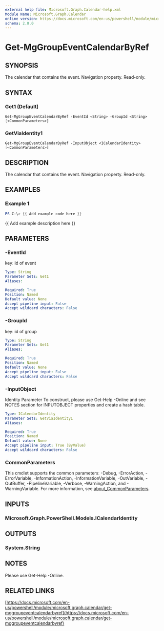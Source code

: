 ```yaml
---
external help file: Microsoft.Graph.Calendar-help.xml
Module Name: Microsoft.Graph.Calendar
online version: https://docs.microsoft.com/en-us/powershell/module/microsoft.graph.calendar/get-mggroupeventcalendarbyref
schema: 2.0.0
---
```


# Get-MgGroupEventCalendarByRef

## SYNOPSIS
The calendar that contains the event.
Navigation property.
Read-only.

## SYNTAX

### Get1 (Default)
```
Get-MgGroupEventCalendarByRef -EventId <String> -GroupId <String> [<CommonParameters>]
```

### GetViaIdentity1
```
Get-MgGroupEventCalendarByRef -InputObject <ICalendarIdentity> [<CommonParameters>]
```

## DESCRIPTION
The calendar that contains the event.
Navigation property.
Read-only.

## EXAMPLES

### Example 1
```powershell
PS C:\> {{ Add example code here }}
```

{{ Add example description here }}

## PARAMETERS

### -EventId
key: id of event

```yaml
Type: String
Parameter Sets: Get1
Aliases:

Required: True
Position: Named
Default value: None
Accept pipeline input: False
Accept wildcard characters: False
```

### -GroupId
key: id of group

```yaml
Type: String
Parameter Sets: Get1
Aliases:

Required: True
Position: Named
Default value: None
Accept pipeline input: False
Accept wildcard characters: False
```

### -InputObject
Identity Parameter
To construct, please use Get-Help -Online and see NOTES section for INPUTOBJECT properties and create a hash table.

```yaml
Type: ICalendarIdentity
Parameter Sets: GetViaIdentity1
Aliases:

Required: True
Position: Named
Default value: None
Accept pipeline input: True (ByValue)
Accept wildcard characters: False
```

### CommonParameters
This cmdlet supports the common parameters: -Debug, -ErrorAction, -ErrorVariable, -InformationAction, -InformationVariable, -OutVariable, -OutBuffer, -PipelineVariable, -Verbose, -WarningAction, and -WarningVariable. For more information, see [about_CommonParameters](http://go.microsoft.com/fwlink/?LinkID=113216).

## INPUTS

### Microsoft.Graph.PowerShell.Models.ICalendarIdentity
## OUTPUTS

### System.String
## NOTES
Please use Get-Help -Online.

## RELATED LINKS

[https://docs.microsoft.com/en-us/powershell/module/microsoft.graph.calendar/get-mggroupeventcalendarbyref](https://docs.microsoft.com/en-us/powershell/module/microsoft.graph.calendar/get-mggroupeventcalendarbyref)

